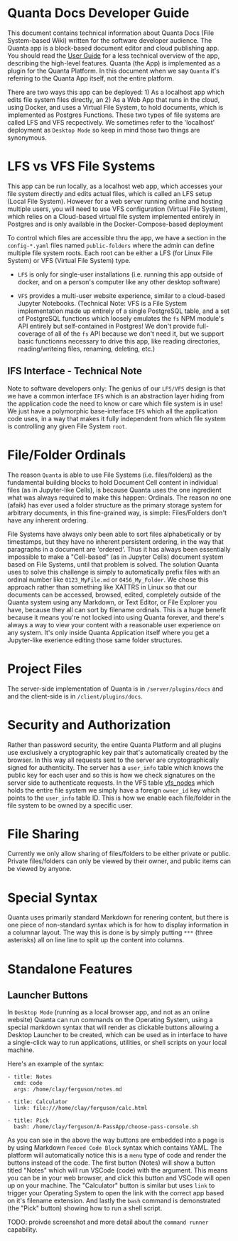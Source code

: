 # Quanta Docs Developer Guide

This document contains technical information about Quanta Docs (File System-based Wiki) written for the software developer audience. The Quanta app is a block-based document editor and cloud publishing app. You should read the [User Guide](./docs_user_guide.md) for a less technical overview of the app, describing the high-level features. Quanta (the App) is implemented as a plugin for the Quanta Platform. In this document when we say `Quanta` it's referring to the Quanta App itself, not the entire platform.

There are two ways this app can be deployed: 1) As a localhost app which edits file system files directly, an 2) As a Web App that runs in the cloud, using Docker, and uses a Virtual File System, to hold documents, which is implemented as Postgres Functions. These two types of file systems are called LFS and VFS recpectively. We sometimes refer to the 'localhost' deployment as `Desktop Mode` so keep in mind those two things are synonymous.

# LFS vs VFS File Systems

This app can be run locally, as a localhost web app, which accesses your file system directly and edits actual files, which is called an LFS setup (Local File System). However for a web server running online and hosting multiple users, you will need to use VFS configuration (Virtual File System), which relies on a Cloud-based virtual file system implemented entirely in Postgres and is only available in the Docker-Compose-based deployment

To control which files are accessible thru the app, we have a section in the `config-*.yaml` files named `public-folders` where the admin can define multiple file system roots. Each root can be either a LFS (for Linux File System) or VFS (Virtual File System) type. 

* `LFS` is only for single-user installations (i.e. running this app outside of docker, and on a person's computer like any other desktop software) 

* `VFS` provides a multi-user website experience, similar to a cloud-based Jupyter Notebooks. (Technical Note: VFS is a File System implementation made up entirely of a single PostgreSQL table, and a set of PostgreSQL functions which loosely emulates the `fs` NPM module's API entirely but self-contained in Postgres! We don't provide full-coverage of all of the `fs` API because we don't need it, but we support basic functionns necessary to drive this app, like reading directories, reading/writeing files, renaming, deleting, etc.)

## IFS Interface - Technical Note

Note to software developers only: The genius of our `LFS/VFS` design is that we have a common interface `IFS` which is an abstraction layer hiding from the application code the need to know or care which file system is in use! We just have a polymorphic base-interface `IFS` which all the application code uses, in a way that makes it fully independent from which file system is controlling any given File System `root`.   

# File/Folder Ordinals

The reason `Quanta` is able to use File Systems (i.e. files/folders) as the fundamental building blocks to hold Document Cell content in individual files (as in Jupyter-like Cells), is because Quanta uses the one ingredient what was always required to make this happen: Ordinals. The reason no one (afaik) has ever used a folder structure as the primary storage system for arbitrary documents, in this fine-grained way, is simple: Files/Folders don't have any inherent ordering. 

File Systems have always only been able to sort files alphabetically or by timestamps, but they have no inherent persistent ordering, in the way that paragraphs in a document are 'ordered'. Thus it has always been essentially impossible to make a "Cell-based" (as in Jupyter Cells) document system based on File Systems, until that problem is solved. The solution Quanta uses to solve this challenge is simply to automatically prefix files with an ordinal number like `0123_MyFile.md` or `0456_My_Folder`. We chose this approach rather than something like XATTRS in Linux so that our documents can be accessed, browsed, edited, completely outside of the Quanta system using any Markdown, or Text Editor, or File Explorer you have, because they all can sort by filename ordinals. This is a huge benefit because it means you're not locked into using Quanta forever, and there's always a way to view your content with a reasonable user experience on any system. It's only inside Quanta Application itself where you get a Jupyter-like exerience editing those same folder structures.

# Project Files

The server-side implementation of Quanta is in `/server/plugins/docs` and and the client-side is in `/client/plugins/docs`.

# Security and Authorization

Rather than password security, the entire Quanta Platform and all plugins use exclusively a cryptographic key pair that's automatically created by the browser. In this way all requests sent to the server are cryptographically signed for authenticity. The server has a `user_info` table which knows the public key for each user and so this is how we check signatures on the server side to authenticate requests. In the VFS table [vfs_nodes](/server/plugins/docs/VFS/SQL/schema.sql) which holds the entire file system we simply have a foreign `owner_id` key which points to the `user_info` table ID. This is how we enable each file/folder in the file system to be owned by a specific user. 

# File Sharing

Currently we only allow sharing of files/folders to be either private or public. Private files/folders can only be viewed by their owner, and public items can be viewed by anyone.

# Special Syntax

Quanta uses primarily standard Markdown for renering content, but there is one piece of non-standard syntax which is for how to display information in a columnar layout. The way this is done is by simply putting `***` (three asterisks) all on line line to split up the content into columns.

# Standalone Features

## Launcher Buttons

In `Desktop Mode` (running as a local browser app, and not as an online website) Quanta can run commands on the Operating System, using a special markdown syntax that will render as clickable buttons allowing a Desktop Launcher to be created, which can be used as in interface to have a single-click way to run applications, utilities, or shell scripts on your local machine.

Here's an example of the syntax:

```menu
- title: Notes
  cmd: code
  args: /home/clay/ferguson/notes.md
 
- title: Calculator
  link: file:///home/clay/ferguson/calc.html

- title: Pick
  bash: /home/clay/ferguson/A-PassApp/choose-pass-console.sh
```

As you can see in the above the way buttons are embedded into a page is by using Markdown `Fenced Code Block` syntax which contains YAML. The platform will automatically notice this is a `menu` type of code and render the buttons instead of the code. The first button (Notes) will show a button titled "Notes" which will run VSCode (code) with the argument. This means you can be in your web browser, and click this button and VSCode will open up on your machine. The "Calculator" button is similar but uses `link` to trigger your Operating System to open the link with the correct app based on it's filename extension. And lastly the `bash` command is demonstrated (the "Pick" button) showing how to run a shell script. 

TODO: proivde screenshot and more detail about the `command runner` capability.

